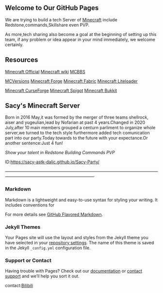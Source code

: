 ## Welcome to Our GitHub Pages

We are trying to build a tech Server of [Minecraft](https://minecraft-zh.gamepedia.com/Minecraft_Wiki) include Redstone,commands,Skillshare even PVP.

As more,tech sharing also become a goal at the beginning of setting up this team, if any problem or idea appear in your mind immediately, we welcome certainly.

## Resources

[Minecraft Official](https://www.minecraft.net/zh-hans/)  [Minecraft wiki](https://minecraft-zh.gamepedia.com/Minecraft_Wiki)  [MCBBS](https://www.mcbbs.net/)

[MCVersions](https://mcversions.net/)  [Minecraft Forge](https://files.minecraftforge.net/)  [Minecraft Fabric](https://fabricmc.net/)  [Minecraft Liteloader](http://www.liteloader.com/)

[Minecraft CurseForge](https://www.curseforge.com/minecraft/modpacks)  [Minecraft Spigot](https://www.spigotmc.org/)  [Minecraft Bukkit](https://dev.bukkit.org/bukkit-plugins)

## Sacy's Minecraft Server

Born in 2016 May,it was formed by the merger of three teams shellrock, aiser and yugeulian,lead by Nofarian at past 4 years.Changed in 2020 July,after 10 main members grouped a centurn parliment to organize whole server,we turned to the tech style furthermore added tech comunication part into our party.Today towards to the future with your expectance.Or another sentence:Just 4 fun!

*Show your talent in Redstone Building Commands PVP*

ID:https://sacy-astk-dalic.github.io/Sacy-Party/

—————————————————————————————————————————————————————————

### Markdown

Markdown is a lightweight and easy-to-use syntax for styling your writing. It includes conventions for


For more details see [GitHub Flavored Markdown](https://guides.github.com/features/mastering-markdown/).

### Jekyll Themes

Your Pages site will use the layout and styles from the Jekyll theme you have selected in your [repository settings](https://github.com/Sacy-astk-dalic/Sacy-Party/settings). The name of this theme is saved in the Jekyll `_config.yml` configuration file.

### Support or Contact

Having trouble with Pages? Check out our [documentation](https://docs.github.com/categories/github-pages-basics/) or [contact support](https://support.github.com/contact) and we’ll help you sort it out.

contact:[Bilibili](https://space.bilibili.com/243889510)

